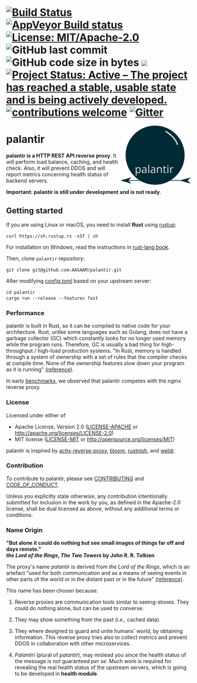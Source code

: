 [![Build Status](https://travis-ci.org/AASAAM/palantir.svg?branch=master)](<https://travis-ci.org/AASAAM/palantir>)
[![AppVeyor Build status](https://ci.appveyor.com/api/projects/status/d1cmo37ht3mbha38/branch/master?svg=true)](https://ci.appveyor.com/project/MaaniBeigy/palantir-isq74/branch/master)
[![License: MIT/Apache-2.0](<https://img.shields.io/badge/license-MIT%2FApache--2.0-brightgreen.svg>)](#license)
![GitHub last commit](https://img.shields.io/github/last-commit/AASAAM/palantir.svg?color=brightgreen)
![GitHub code size in bytes](https://img.shields.io/github/languages/code-size/AASAAM/palantir.svg?color=brightgreen)
[![](<https://img.shields.io/badge/devel%20version-0.1.0-yellow.svg>)](<https://github.com/AASAAM/palantir>)
[![Project Status: Active – The project has reached a stable, usable state and is being actively developed.](https://www.repostatus.org/badges/latest/active.svg)](https://www.repostatus.org/#active)
[![contributions welcome](<https://img.shields.io/badge/contributions-welcome-brightgreen.svg?style=flat>)](<https://github.com/AASAAM/palantir/issues>)
[![Gitter](https://badges.gitter.im/AASAAM/palantir.svg)](https://gitter.im/AASAAM/palantir?utm_source=badge&utm_medium=badge&utm_campaign=pr-badge)
=======

<img src="./palantir.svg" align="right" width="192" />

# palantir

**palantir is a HTTP REST API reverse proxy**. It will perform load balance, caching, and health check. Also, it will prevent DDOS and will report metrics concerning health status of backend servers.

**Important: palantir is still under development and is not ready**.

## Getting started

If you are using Linux or macOS, you need to install **Rust** using [rustup](<https://rustup.rs/>):

```shell
curl https://sh.rustup.rs -sSf | sh
```

For installation on Windows, read the instructions in [rust-lang book](<https://doc.rust-lang.org/book/ch01-01-installation.html#installing-rustup-on-windows>).

Then, clone `palantir` repository:

```shell
git clone git@github.com:AASAAM/palantir.git
```

After modifying [config.toml](../config.toml) based on your upstream server:

```shell
cd palantir
cargo run --release --features fast
```

### Performance

palantir is built in Rust, so it can be compiled to native code for your architecture. Rust, unlike some languages such as Golang, does not have a garbage collector (GC) which constantly looks for no longer used memory while the program runs. Therefore, GC is usually a bad thing for high-throughput / high-load production systems. "In Rust, memory is handled through a system of ownership with a set of rules that the compiler checks at compile time. None of the ownership features slow down your program as it is running" [(reference)](<https://doc.rust-lang.org/book/ch04-01-what-is-ownership.html?highlight=garbage,collector#memory-and-allocation>).

In early [benchmarks](../../benches/README.md), we observed that palantir competes with the nginx reverse proxy.

### License

Licensed under either of

- Apache License, Version 2.0 ([LICENSE-APACHE](LICENSE-APACHE) or <http://apache.org/licenses/LICENSE-2.0>)
- MIT license ([LICENSE-MIT](LICENSE-MIT) or <http://opensource.org/licenses/MIT>)

palantir is inspired by [actix-reverse-proxy](<https://github.com/felipenoris/actix-reverse-proxy>), [bloom](<https://github.com/valeriansaliou/bloom>), [rustnish](<https://github.com/klausi/rustnish>), and [weldr](<https://github.com/hjr3/weldr>).

### Contribution

To contribute to palantir, please see [CONTRIBUTING](../CONTRIBUTING.md) and [CODE_OF_CONDUCT](./CODE_OF_CONDUCT.md).

Unless you explicitly state otherwise, any contribution intentionally submitted for inclusion in the work by you, as defined in the Apache-2.0 license, shall be dual licensed as above, without any additional terms or conditions.

### Name Origin

**"But alone it could do nothing but see small images of things far off and days remote." <br/>*the Lord of the Rings*, *The Two Towers* by John R. R. Tolkien**

The proxy's name *palantír* is derived from *the Lord of the Rings*, which is an artefact "used for both communication and as a means of seeing events in other parts of the world or in the distant past    or in the future" [(reference)](<https://en.wikipedia.org/wiki/Palant%C3%ADr>).

This name has been chosen because:

1. Reverse proxies are communication tools similar to seeing-stones. They could do nothing alone, but can be used to converse.
  
1. They may show something from the past (*i.e.,* cached data).

1. They where designed to guard and unite humans' world, by obtaining information. This reverse proxy tries also to collect metrics and prevent DDOS in collaboration with other microservices.

1. *Palantíri* (plural of *palantír*), may mislead you since the health status of the message is not guaranteed *per se*. Much work is required for revealing the real health status of the upstream servers, which is going to be developed in **health module**.
